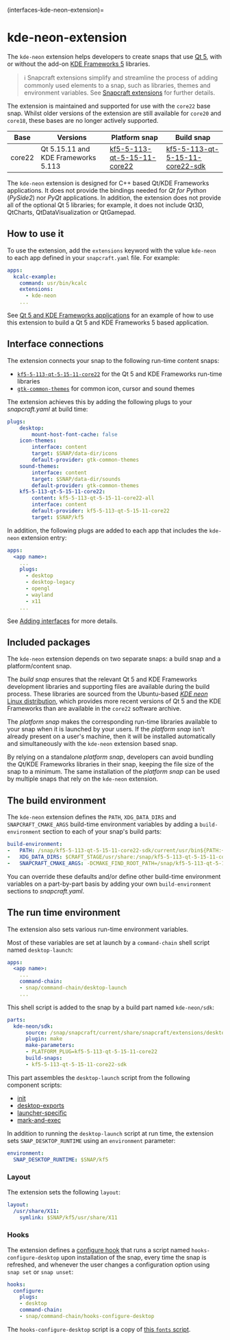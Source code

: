 (interfaces-kde-neon-extension)=
# kde-neon-extension

The `kde-neon` extension helps developers to create snaps that use [Qt 5](https://doc.qt.io/qt-5/), with or without the add-on [KDE Frameworks 5](https://kde.org/products/frameworks/) libraries.

> :information_source: Snapcraft extensions simplify and streamline the process of adding commonly used elements to a snap, such as libraries, themes and environment variables. See [Snapcraft extensions](/) for further details.

The extension is maintained and supported for use with the `core22` base snap. Whilst older versions of the extension are still available for `core20` and `core18`, these bases are no longer actively supported.

| Base | Versions | Platform snap | Build snap |
|-|----|----|----|
| core22 | Qt 5.15.11 and KDE Frameworks 5.113 | [kf5-5-113-qt-5-15-11-core22](https://snapcraft.io/kf5-5-113-qt-5-15-11-core22) | [kf5-5-113-qt-5-15-11-core22-sdk](https://snapcraft.io/kf5-5-113-qt-5-15-11-core22-sdk) |


The `kde-neon` extension is designed for C++ based Qt/KDE Frameworks applications. It does not provide the bindings needed for *Qt for Python* (*PySide2*) nor *PyQt* applications. In addition, the extension does not provide all of the optional Qt 5 libraries; for example, it does not include Qt3D, QtCharts, QtDataVisualization or QtGamepad.

## How to use it

To use the extension, add the `extensions` keyword with the value `kde-neon` to each app defined in your `snapcraft.yaml` file. For example:

```yaml
apps:
  kcalc-example:
    command: usr/bin/kcalc
    extensions:
      - kde-neon
    ...
```

See [Qt 5 and KDE Frameworks applications](/) for an example of how to use this extension to build a Qt 5 and KDE Frameworks 5 based application.

## Interface connections

The extension connects your snap to the following run-time content snaps:

- [`kf5-5-113-qt-5-15-11-core22`](https://snapcraft.io/kf5-5-113-qt-5-15-11-core22) for the Qt 5 and KDE Frameworks run-time libraries
- [`gtk-common-themes`](https://snapcraft.io/gtk-common-themes) for common icon, cursor and sound themes

The extension achieves this by adding the following plugs to your *snapcraft.yaml* at build time:

```yaml
plugs:
    desktop:
        mount-host-font-cache: false
    icon-themes:
        interface: content
        target: $SNAP/data-dir/icons
        default-provider: gtk-common-themes
    sound-themes:
        interface: content
        target: $SNAP/data-dir/sounds
        default-provider: gtk-common-themes
    kf5-5-113-qt-5-15-11-core22:
        content: kf5-5-113-qt-5-15-11-core22-all
        interface: content
        default-provider: kf5-5-113-qt-5-15-11-core22
        target: $SNAP/kf5
```

In addition, the following plugs are added to each app that includes the `kde-neon` extension entry:

```yaml
apps:
  <app name>:
    ...
    plugs:
      - desktop
      - desktop-legacy
      - opengl
      - wayland
      - x11
    ...
```

See [Adding interfaces](/) for more details.

## Included packages

The `kde-neon` extension depends on two separate snaps: a build snap and a platform/content snap.

The _build snap_ ensures that the relevant Qt 5 and KDE Frameworks development libraries and supporting files are available during the build process. These libraries are sourced from the Ubuntu-based [*KDE neon* Linux distribution](https://neon.kde.org/), which provides more recent versions of Qt 5 and the KDE Frameworks than are available in the `core22` software archive.

The _platform snap_ makes the corresponding run-time libraries available to your snap when it is launched by your users. If the _platform snap_ isn't already present on a user's machine, then it will be installed automatically and simultaneously with the `kde-neon` extension based snap.

By relying on a standalone _platform snap_, developers can avoid bundling the Qt/KDE Frameworks libraries in their snap, keeping the file size of the snap to a minimum. The same installation of the _platform snap_ can be used by multiple snaps that rely on the `kde-neon` extension.

## The build environment

The `kde-neon` extension defines the `PATH`, `XDG_DATA_DIRS` and `SNAPCRAFT_CMAKE_ARGS` build-time environment variables by adding a `build-environment` section to each of your snap's build parts:

```yaml
build-environment:
-   PATH: /snap/kf5-5-113-qt-5-15-11-core22-sdk/current/usr/bin${PATH:+:$PATH}
-   XDG_DATA_DIRS: $CRAFT_STAGE/usr/share:/snap/kf5-5-113-qt-5-15-11-core22-sdk/current/usr/share:/usr/share${XDG_DATA_DIRS:+:$XDG_DATA_DIRS}
-   SNAPCRAFT_CMAKE_ARGS: -DCMAKE_FIND_ROOT_PATH=/snap/kf5-5-113-qt-5-15-11-core22-sdk/current${SNAPCRAFT_CMAKE_ARGS:+:$SNAPCRAFT_CMAKE_ARGS}
```

You can override these defaults and/or define other build-time environment variables on a part-by-part basis by adding your own `build-environment` sections to *snapcraft.yaml*.

## The run time environment

The extension also sets various run-time environment variables.

Most of these variables are set at launch by a `command-chain` shell script named `desktop-launch`:

```yaml
apps:
  <app name>:
    ...
    command-chain:
    - snap/command-chain/desktop-launch
    ...
```

This shell script is added to the snap by a build part named `kde-neon/sdk`:

```yaml
parts:
  kde-neon/sdk:
      source: /snap/snapcraft/current/share/snapcraft/extensions/desktop/kde-neon
      plugin: make
      make-parameters:
      - PLATFORM_PLUG=kf5-5-113-qt-5-15-11-core22
      build-snaps:
      - kf5-5-113-qt-5-15-11-core22-sdk
```

This part assembles the `desktop-launch` script from the following component scripts:
- [init](https://github.com/canonical/snapcraft/blob/main/extensions/desktop/common/init)
- [desktop-exports](https://github.com/canonical/snapcraft/blob/main/extensions/desktop/common/desktop-exports)
- [launcher-specific](https://github.com/canonical/snapcraft/blob/main/extensions/desktop/kde-neon/launcher-exec)
- [mark-and-exec](https://github.com/canonical/snapcraft/blob/main/extensions/desktop/common/mark-and-exec)

In addition to running the `desktop-launch` script at run time, the extension sets `SNAP_DESKTOP_RUNTIME` using an `environment` parameter:
```yaml
environment:
  SNAP_DESKTOP_RUNTIME: $SNAP/kf5
```

### Layout

The extension sets the following `layout`:

```yaml
layout:
  /usr/share/X11:
    symlink: $SNAP/kf5/usr/share/X11
```

### Hooks

The extension defines a [configure hook](/) that runs a script named `hooks-configure-desktop` upon installation of the snap, every time the snap is refreshed, and whenever the user changes a configuration option using `snap set` or `snap unset`:

```yaml
hooks:
  configure:
    plugs:
    - desktop
    command-chain:
    - snap/command-chain/hooks-configure-desktop
```

The `hooks-configure-desktop` script is a copy of [this `fonts` script](https://github.com/canonical/snapcraft/blob/main/extensions/desktop/common/fonts).

